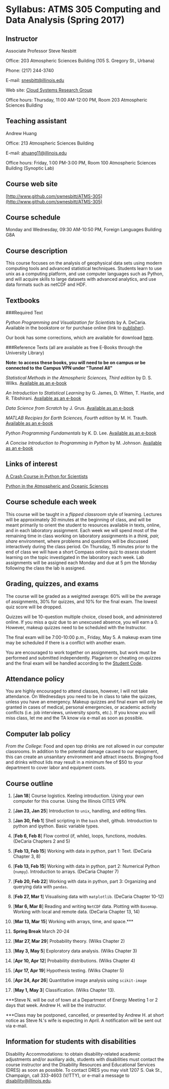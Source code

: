 # Syllabus: ATMS 305 Computing and Data Analysis (Spring 2017)

## Instructor
Associate Professor Steve Nesbitt

Office: 203 Atmospheric Sciences Building (105 S. Gregory St., Urbana)

Phone: (217) 244-3740

E-mail: [snesbitt@illinois.edu](mailto:snesbitt@illinois.edu)

Web site: [Cloud Systems Research Group](http://publish.illinois.edu/snesbitt)

Office hours: Thursday, 11:00 AM-12:00 PM, Room 203 Atmospheric Sciences Building

## Teaching assistant
Andrew Huang

Office: 213 Atmospheric Sciences Building

E-mail: [ahuang11@illinois.edu](mailto:ahuang11@illinois.edu)

Office hours: Friday, 1:00 PM-3:00 PM, Room 100 Atmospheric Sciences Building (Synoptic Lab)

## Course web site
[http://www.github.com/swnesbitt/ATMS-305](http://www.github.com/swnesbitt/ATMS-305)

## Course schedule
Monday and Wednesday, 09:30 AM-10:50 PM, Foreign Languages Building G8A

## Course description

This course focuses on the analysis of geophysical data sets using modern computing tools and advanced statistical techniques. Students learn to use unix as a computing platform, and use computer languages such as Python, and will acquire skills to large datasets with advanced analytics, and use data formats such as netCDF and HDF.

## Textbooks

###Required Text

*Python Programming and Visualization for Scientists* by A. DeCaria. Available in the bookstore or for purchase online (link to [publisher](http://www.sundogpublishing.com/shop/python-programming-and-visualization-for-scientists-alex-decaria/)).

Our book has some corrections, which are available for download [here](http://www.sundogpublishing.com/PythonErrata.pdf).

###Reference Texts (all are available as free E-Books through the University Library)

**Note: to access these books, you will need to be on campus or be connected to the Campus VPN under "Tunnel All"**

*Statistical Methods in the Atmospheric Sciences, Third edition* by D. S. Wilks. [Available as an e-book](http://www.library.uiuc.edu/proxy/go.php?url=http://www.sciencedirect.com/science/book/9780123850225)

*An Introduction to Statistical Learning* by G. James, D. Witten, T. Hastie, and R. Tibshirani. [Available as an e-book](http://www-bcf.usc.edu/~gareth/ISL/ISLR%20First%20Printing.pdf)

*Data Science from Scratch* by J. Grus. [Available as an e-book](http://proquest.safaribooksonline.com/9781491901410)

*MATLAB Recipies for Earth Sciences, Fourth edition* by M. H. Trauth. [Available as an e-book](http://link.springer.com.proxy2.library.illinois.edu/book/10.1007/978-3-662-46244-7)

*Python Programming Fundamentals* by K. D. Lee.  [Available as an e-book](http://www.library.uiuc.edu/proxy/go.php?url=http://dx.doi.org/10.1007/978-1-4471-6642-9)

*A Concise Introduction to Programming in Python* by M. Johnson. [Available as an e-book](http://proquest.safaribooksonline.com.proxy2.library.illinois.edu/book/programming/python/9781439896952)

## Links of interest

[A Crash Course in Python for Scientists](http://nbviewer.ipython.org/gist/rpmuller/5920182)

[Python in the Atmospheric and Oceanic Sciences](http://pyaos.johnny-lin.com)

## Course schedule each week

This course will be taught in a *flipped classroom* style of learning.  Lectures will be approximately 30 minutes at the beginning of class, and will be meant primarily to orient the student to resources available in texts, online, and in each laboratory assignment.  Each week we will spend most of the remaining time in class working on laboratory assignments in a *think, pair, share* environment, where problems and questions will be discussed interactively during the class period.  On Thursday, 15 minutes prior to the end of class we will have a short Compass online quiz to *assess* student learning on the topic investigated in the laboratory each week.  Lab assignments will be assigned each Monday and due at 5 pm the Monday following the class the lab is assigned.

## Grading, quizzes, and exams

The course will be graded as a weighted average: 60% will be the average of assignments, 30% for quizzes, and 10% for the final exam.  The lowest quiz score will be dropped.

Quizzes will be 10-question multiple choice, closed book, and administered online.  If you miss a quiz due to an unexcused absence, you will earn a 0.  However, makeup quizzes need to be scheduled with the Instructor.

The final exam will be 7:00-10:00 p.m., Friday, May 5.  A makeup exam time may be scheduled if there is a conflict with another exam.

You are encouraged to work together on assignments, but work must be performed and submitted independently.  Plagarism or cheating on quizzes and the final exam will be handled according to the [Student Code](http://admin.illinois.edu/policy/code/article1_part4_1-402.html).

## Attendance policy

You are highly encouraged to attend classes, however, I will not take attendance.  On Wednesdays you need to be in class to take the quizzes, unless you have an emergency.  Makeup quizzes and final exam will only be granted in cases of medical, personal emergencies, or academic activity conflicts (i.e. job interviews, university sports, etc.).  If you know you will miss class, let me and the TA know via e-mail as soon as possible.

## Computer lab policy

*From the College:* Food and open top drinks are not allowed in our computer classrooms. In addition to the potential damage caused to our equipment, this can create an unsanitary environment and attract insects. Bringing food and drinks without lids may result in a minimum fee of $50 to your department to cover labor and equipment costs.

## Course outline

1. [**Jan 18**] Course logistics. Keeling introduction. Using your own computer for this course.  Using the Illinois CITES VPN.

1. [**Jan 23, Jan 25**] Introduction to `unix`, handling, and editing files.

1. [**Jan 30, Feb 1**] Shell scripting in the `bash` shell, github. Introduction to python and ipython. Basic variable types.

1. [**Feb 6, Feb 8**] Flow control (if, while), loops, functions, modules. (DeCaria Chapters 2 and 5)

1. [**Feb 13, Feb 15**] Working with data in python, part 1: Text. (DeCaria Chapter 3, 8)

1. [**Feb 13, Feb 15**] Working with data in python, part 2: Numerical Python (`numpy`). Introduction to arrays. (DeCaria Chapter 7)

1. [**Feb 20, Feb 22**] Working with data in python, part 3: Organizing and querying data with `pandas`.

1. [**Feb 27, Mar 1**] Visualising data with `matplotlib`. (DeCaria Chapter 10-12)

1. [**Mar 6, Mar 8**] Reading and writing `NetCDF` data.  Plotting with `Basemap`.  Working with local and remote data. (DeCaria Chapter 13, 14)

1. [**Mar 13, Mar 15**] Working with arrays, time, and space.***

1. **Spring Break** March 20-24

1. [**Mar 27, Mar 29**] Probability theory. (Wilks Chapter 2)

1. [**May 3, May 5**] Exploratory data analysis. (Wilks Chapter 3)

1. [**Apr 10, Apr 12**] Probability distributions. (Wilks Chapter 4)

1. [**Apr 17, Apr 19**] Hypothesis testing. (Wilks Chapter 5)

1. [**Apr 24, Apr 26**] Quantitative image analysis using `scikit-image`

1. [**May 1, May 3**] Classification. (Wilks Chapter 13).

***Steve N. will be out of town at a Department of Energy Meeting 1 or 2 days that week.  Andrew H. will be the instructor.

***Class may be postponed, cancelled, or presented by Andrew H. at short notice as Steve N.'s wife is expecting in April.  A notification will be sent out via e-mail.

## Information for students with disabilities
Disability Accommodations: to obtain disability-related academic adjustments and/or auxiliary aids, students with disabilities must contact the course instructor and the Disability Resources and Educational Services (DRES) as soon as possible. To contact DRES you may visit 1207 S. Oak St., Champaign, call 333-4603 (V/TTY), or e-mail a message to [disability@illinois.edu](mailto:disability@illinois.edu).
